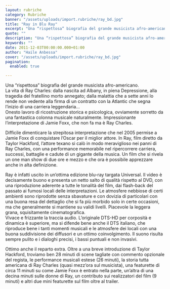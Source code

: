 ```yaml
---
layout: rubriche
category: Rubriche
banner: "/assets/uploads/import.rubriche/ray_bd.jpg"
title: "Ray in Blu Ray"
excerpt: "Una “rispettosa” biografia del grande musicista afro-americano. La vita di Ray Charles: dalla nascita ad Albany, in piena Depressione, alla tragedia del fratellino morto annegato; dalla malattia che a sette anni lo rende non vedente alla firma di un contratto con la Atlantic che segna l’inizio di una carriera leggendaria… Onesto lavoro di ricostruzione storica [&hellip"
quote: ""
description: "Una “rispettosa” biografia del grande musicista afro-americano. La vita di Ray Charles: dalla nascita ad Albany, in piena Depressione, alla tragedia del fratellino morto annegato; dalla malattia che a sette anni lo rende non vedente alla firma di un contratto con la Atlantic che segna l’inizio di una carriera leggendaria… Onesto lavoro di ricostruzione storica [&hellip"
keywords: ""
date: 2011-12-03T00:00:00.000+01:00
author: "Haile Anbessa"
cover: "/assets/uploads/import.rubriche/ray_bd.jpg"
pagination:
  enabled: true

---
```


Una “rispettosa” biografia del grande musicista afro-americano.  
La vita di Ray Charles: dalla nascita ad Albany, in piena Depressione, alla tragedia del fratellino morto annegato; dalla malattia che a sette anni lo rende non vedente alla firma di un contratto con la Atlantic che segna l’inizio di una carriera leggendaria…  
Onesto lavoro di ricostruzione storica e psicologica, ovviamente sorretto da una fantastica colonna musicale naturalmente. Impressionante l’interpretazione di Jamie Foxx, che non fa ma è Ray Charles.

Difficile dimenticare la strepitosa interpretazione che nel 2005 permise a Jamie Foxx di conquistare l’Oscar per il miglior attore. In Ray, film diretto da Taylor Hackford, l’attore texano si calò in modo meraviglioso nei panni di Ray Charles, con una performance memorabile nel ripercorrere carriera, successi, battaglie e cadute di un gigante della musica. Un film che si rivela un one man show di due ore e mezzo e che ora è possibile apprezzare anche in alta definizione.

Ray è infatti uscito in un’ottima edizione blu-ray targata Universal. Il video è decisamente buono e presenta un netto salto di qualità rispetto al DVD, con una riproduzione aderente a tutte le tonalità del film, dai flash-back del passato ai fumosi locali delle interpretazioni. Le atmosfere nebbiose di certi ambienti sono riprodotte senza sbavature e con dovizia di particolari con una buona resa del dettaglio che si fa più morbido solo in certe occasioni, ma che generalmente si mantiene su validi livelli. Piacevole la leggera grana, squisitamente cinematografica.  
Vivace e frizzante la traccia audio. L’originale DTS-HD per corposità e dinamica è superiore, ma si difende bene anche il DTS italiano, che riproduce bene i tanti momenti musicali e le atmosfere dei locali con una buona suddivisione dei diffusori e un ottimo coinvolgimento. Il suono risulta sempre pulito e i dialoghi precisi, i bassi puntuali e non invasivi.

Ottimo anche il reparto extra. Oltre a una breve introduzione di Taylor Hackford, troviamo ben 28 minuti di scene tagliate con commento opzionale del regista, le performance musicali estese (26 minuti), la storia tutta americana di Ray Charles (quasi mezz’ora sul musicista), una featurette di circa 11 minuti su come Jamie Foxx è entrato nella parte, un’altra di una decina minuti sulle donne di Ray, un contributo sui realizzatori del film (9 minuti) e altri due mini featurette sul film oltre al trailer.